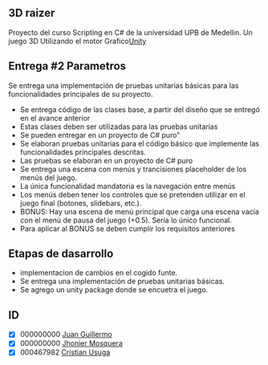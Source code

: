 ## 3D raizer
Proyecto del curso Scripting en C# de la universidad UPB de Medellin. 
Un juego 3D Utilizando el motor Grafico[Unity](https://unity.com/es)

## Entrega #2 Parametros 
Se entrega una implementación de pruebas unitarias básicas para las funcionalidades principales de su proyecto.

- Se entrega código de las clases base, a partir del diseño que se entregó en el avance anterior
- Estas clases deben ser utilizadas para las pruebas unitarias
- Se pueden entregar en un proyecto de C# puro"
- Se elaboran pruebas unitarias para el código básico que implemente las funcionalidades principales descritas.
- Las pruebas se elaboran en un proyecto de C# puro
- Se entrega una escena con menús y trancisiones placeholder de los menús del juego.
- La única funcionalidad mandatoria es la navegación entre menús
- Los menús deben tener los controles que se pretenden utilizar en el juego final (botones, slidebars, etc.).
- BONUS: Hay una escena de menú principal que carga una escena vacía con el menú de pausa del juego (+0.5). Sería lo único funcional.
- Para aplicar al BONUS se deben cumplir los requisitos anteriores

## Etapas de dasarrollo
- implementacion de cambios en el cogido funte.
- Se entrega una implementación de pruebas unitarias básicas.
- Se agrego un unity package donde se encuetra el juego.



## ID
- [x] 000000000 [Juan Guillermo](https://github.com/Alafresh)
- [x] 000000000 [Jhonier Mosquera](https://github.com/quertuy)
- [x] 000467982 [Cristian Usuga](https://github.com/Cristian171)
